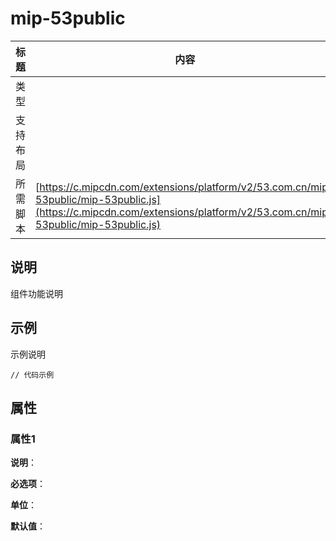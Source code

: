 # mip-53public

标题|内容
----|----
类型|
支持布局|
所需脚本| [https://c.mipcdn.com/extensions/platform/v2/53.com.cn/mip-53public/mip-53public.js](https://c.mipcdn.com/extensions/platform/v2/53.com.cn/mip-53public/mip-53public.js)

## 说明

组件功能说明

## 示例

示例说明

```
// 代码示例
```

## 属性

### 属性1

**说明**：

**必选项**：

**单位**：

**默认值**：